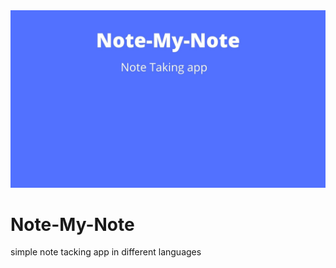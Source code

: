 <!-- banner start -->
<img src="Note-My-Note-banner.jpg">
<!-- banner end -->

<!-- heading start -->
# Note-My-Note
simple note tacking app in different languages
<!-- heading end -->